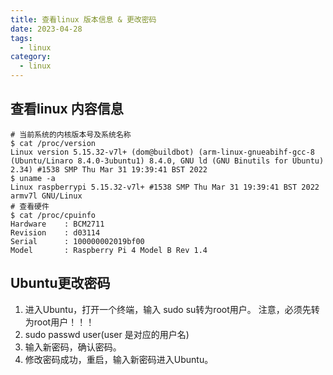 ```yaml
---
title: 查看linux 版本信息 & 更改密码
date: 2023-04-28
tags:
  - linux
category:
  - linux
---
```


## 查看linux 内容信息

```Shell
# 当前系统的内核版本号及系统名称
$ cat /proc/version
Linux version 5.15.32-v7l+ (dom@buildbot) (arm-linux-gnueabihf-gcc-8 (Ubuntu/Linaro 8.4.0-3ubuntu1) 8.4.0, GNU ld (GNU Binutils for Ubuntu) 2.34) #1538 SMP Thu Mar 31 19:39:41 BST 2022
$ uname -a
Linux raspberrypi 5.15.32-v7l+ #1538 SMP Thu Mar 31 19:39:41 BST 2022 armv7l GNU/Linux
# 查看硬件
$ cat /proc/cpuinfo
Hardware	: BCM2711
Revision	: d03114
Serial		: 100000002019bf00
Model		: Raspberry Pi 4 Model B Rev 1.4
```

## Ubuntu更改密码

1. 进入Ubuntu，打开一个终端，输入 sudo su转为root用户。 注意，必须先转为root用户！！！
2.  sudo passwd user(user 是对应的用户名)
3. 输入新密码，确认密码。
4. 修改密码成功，重启，输入新密码进入Ubuntu。